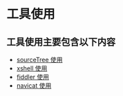 # 工具使用

## 工具使用主要包含以下内容
- [sourceTree 使用](/docs/tools/SourceTree使用.md)
- [xshell 使用](/docs/tools/Xshell使用.md)
- [fiddler 使用](/docs/tools/fiddler使用.md)
- [navicat 使用](/docs/tools/navicat使用.md)